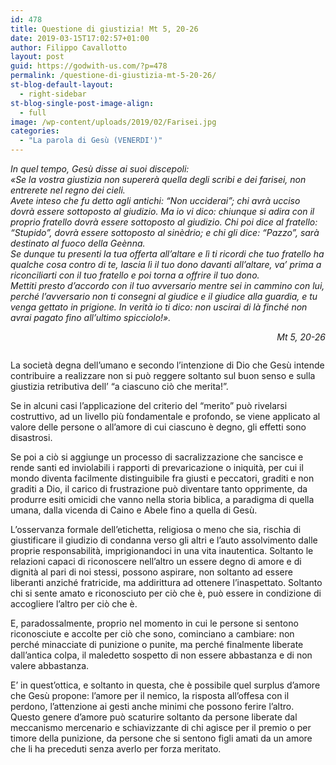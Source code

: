 ```yaml
---
id: 478
title: Questione di giustizia! Mt 5, 20-26
date: 2019-03-15T17:02:57+01:00
author: Filippo Cavallotto
layout: post
guid: https://godwith-us.com/?p=478
permalink: /questione-di-giustizia-mt-5-20-26/
st-blog-default-layout:
  - right-sidebar
st-blog-single-post-image-align:
  - full
image: /wp-content/uploads/2019/02/Farisei.jpg
categories:
  - "La parola di Gesù (VENERDI')"
---
```

 _In quel tempo, Gesù disse ai suoi discepoli:  
«Se la vostra giustizia non supererà quella degli scribi e dei farisei, non entrerete nel regno dei cieli.  
Avete inteso che fu detto agli antichi: &#8220;Non ucciderai&#8221;; chi avrà ucciso dovrà essere sottoposto al giudizio. Ma io vi dico: chiunque si adira con il proprio fratello dovrà essere sottoposto al giudizio. Chi poi dice al fratello: &#8220;Stupido&#8221;, dovrà essere sottoposto al sinèdrio; e chi gli dice: &#8220;Pazzo&#8221;, sarà destinato al fuoco della Geènna.  
Se dunque tu presenti la tua offerta all&#8217;altare e lì ti ricordi che tuo fratello ha qualche cosa contro di te, lascia lì il tuo dono davanti all&#8217;altare, va&#8217; prima a riconciliarti con il tuo fratello e poi torna a offrire il tuo dono.  
Mettiti presto d&#8217;accordo con il tuo avversario mentre sei in cammino con lui, perché l&#8217;avversario non ti consegni al giudice e il giudice alla guardia, e tu venga gettato in prigione. In verità io ti dico: non uscirai di là finché non avrai pagato fino all&#8217;ultimo spicciolo!»._ 

<p style="text-align:right">
  <em>Mt 5, 20-26</em>
</p>

<figure class="wp-block-image">

<img src="https://godwith-us.com/wp-content/uploads/2019/02/giudizio-di-salomone.jpg" alt="" class="wp-image-479" srcset="https://incercadidio.com/wp-content/uploads/2019/02/giudizio-di-salomone.jpg 624w, https://incercadidio.com/wp-content/uploads/2019/02/giudizio-di-salomone-300x180.jpg 300w" sizes="(max-width: 624px) 100vw, 624px" /> </figure> 

La società degna dell’umano e secondo l’intenzione di Dio che Gesù intende contribuire a realizzare non si può reggere soltanto sul buon senso e sulla giustizia retributiva dell’ “a ciascuno ciò che merita!”. 

Se in alcuni casi l’applicazione del criterio del “merito” può rivelarsi costruttivo, ad un livello più fondamentale e profondo, se viene applicato al valore delle persone o all’amore di cui ciascuno è degno, gli effetti sono disastrosi. 

Se poi a ciò si aggiunge un processo di sacralizzazione che sancisce e rende santi ed inviolabili i rapporti di prevaricazione o iniquità, per cui il mondo diventa facilmente distinguibile fra giusti e peccatori, graditi e non graditi a Dio, il carico di frustrazione può diventare tanto opprimente, da produrre esiti omicidi che vanno nella storia biblica, a paradigma di quella umana, dalla vicenda di Caino e Abele fino a quella di Gesù.

L’osservanza formale dell’etichetta, religiosa o meno che sia, rischia di giustificare il giudizio di condanna verso gli altri e l’auto assolvimento dalle proprie responsabilità, imprigionandoci in una vita inautentica. Soltanto le relazioni capaci di riconoscere nell’altro un essere degno di amore e di dignità al pari di noi stessi, possono aspirare, non soltanto ad essere liberanti anziché fratricide, ma addirittura ad ottenere l’inaspettato. Soltanto chi si sente amato e riconosciuto per ciò che è, può essere in condizione di accogliere l’altro per ciò che è. 

E, paradossalmente, proprio nel momento in cui le persone si sentono riconosciute e accolte per ciò che sono, cominciano a cambiare: non perché minacciate di punizione o punite, ma perché finalmente liberate dall’antica colpa, il maledetto sospetto di non essere abbastanza e di non valere abbastanza.

E’ in quest’ottica, e soltanto in questa, che è possibile quel surplus d’amore che Gesù propone: l’amore per il nemico, la risposta all’offesa con il perdono, l’attenzione ai gesti anche minimi che possono ferire l’altro. Questo genere d’amore può scaturire soltanto da persone liberate dal meccanismo mercenario e schiavizzante di chi agisce per il premio o per timore della punizione, da persone che si sentono figli amati da un amore che li ha preceduti senza averlo per forza meritato.